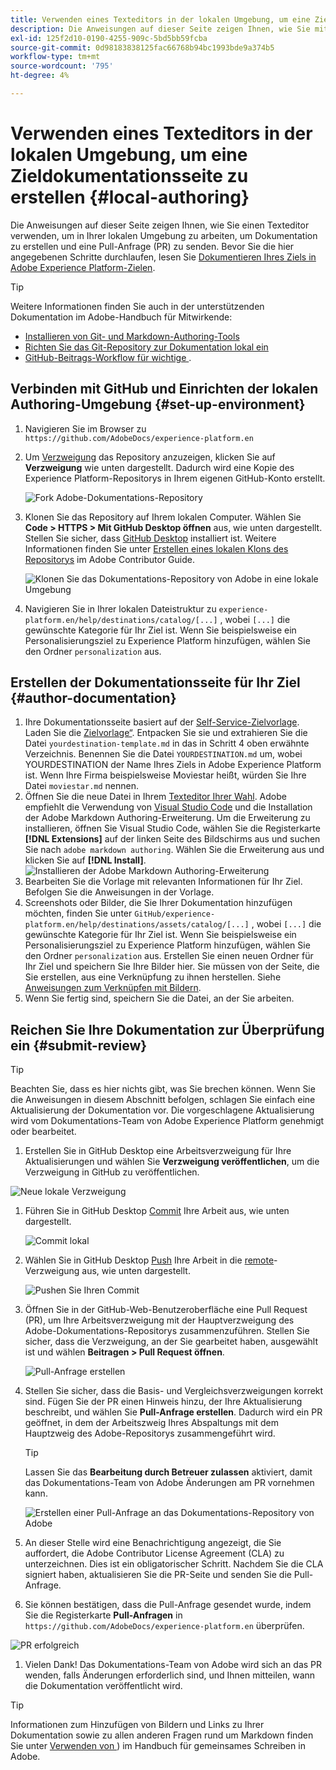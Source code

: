 ```yaml
---
title: Verwenden eines Texteditors in der lokalen Umgebung, um eine Zieldokumentationsseite zu erstellen
description: Die Anweisungen auf dieser Seite zeigen Ihnen, wie Sie mit einem Texteditor in Ihrer lokalen Umgebung eine Dokumentationsseite für Ihr Experience Platform-Ziel erstellen und zur Überprüfung senden können.
exl-id: 125f2d10-0190-4255-909c-5bd5bb59fcba
source-git-commit: 0d98183838125fac66768b94bc1993bde9a374b5
workflow-type: tm+mt
source-wordcount: '795'
ht-degree: 4%

---
```


# Verwenden eines Texteditors in der lokalen Umgebung, um eine Zieldokumentationsseite zu erstellen {#local-authoring}

Die Anweisungen auf dieser Seite zeigen Ihnen, wie Sie einen Texteditor verwenden, um in Ihrer lokalen Umgebung zu arbeiten, um Dokumentation zu erstellen und eine Pull-Anfrage (PR) zu senden. Bevor Sie die hier angegebenen Schritte durchlaufen, lesen Sie [Dokumentieren Ihres Ziels in Adobe Experience Platform-Zielen](./documentation-instructions.md).

>[!TIP]
>
>Weitere Informationen finden Sie auch in der unterstützenden Dokumentation im Adobe-Handbuch für Mitwirkende:
>* [Installieren von Git- und Markdown-Authoring-Tools](https://experienceleague.adobe.com/docs/contributor/contributor-guide/setup/install-tools.html?lang=de)
>* [Richten Sie das Git-Repository zur Dokumentation lokal ein](https://experienceleague.adobe.com/docs/contributor/contributor-guide/setup/local-repo.html?lang=de)
>* [GitHub-Beitrags-Workflow für wichtige &#x200B;](https://experienceleague.adobe.com/docs/contributor/contributor-guide/setup/full-workflow.html?lang=de).

## Verbinden mit GitHub und Einrichten der lokalen Authoring-Umgebung {#set-up-environment}

1. Navigieren Sie im Browser zu `https://github.com/AdobeDocs/experience-platform.en`
2. Um [Verzweigung](https://experienceleague.adobe.com/docs/contributor/contributor-guide/setup/local-repo.html?lang=de#fork-the-repository) das Repository anzuzeigen, klicken Sie auf **Verzweigung** wie unten dargestellt. Dadurch wird eine Kopie des Experience Platform-Repositorys in Ihrem eigenen GitHub-Konto erstellt.

   ![Fork Adobe-Dokumentations-Repository](../assets/docs-framework/ssd-fork-repository.gif)

3. Klonen Sie das Repository auf Ihrem lokalen Computer. Wählen Sie **Code > HTTPS > Mit GitHub Desktop öffnen** aus, wie unten dargestellt. Stellen Sie sicher, dass [GitHub Desktop](https://desktop.github.com/) installiert ist. Weitere Informationen finden Sie unter [Erstellen eines lokalen Klons des Repositorys](https://experienceleague.adobe.com/docs/contributor/contributor-guide/setup/local-repo.html?lang=de#create-a-local-clone-of-the-repository) im Adobe Contributor Guide.

   ![Klonen Sie das Dokumentations-Repository von Adobe in eine lokale Umgebung](../assets/docs-framework/clone-local.png)

4. Navigieren Sie in Ihrer lokalen Dateistruktur zu `experience-platform.en/help/destinations/catalog/[...]` , wobei `[...]` die gewünschte Kategorie für Ihr Ziel ist. Wenn Sie beispielsweise ein Personalisierungsziel zu Experience Platform hinzufügen, wählen Sie den Ordner `personalization` aus.

## Erstellen der Dokumentationsseite für Ihr Ziel {#author-documentation}

1. Ihre Dokumentationsseite basiert auf der [Self-Service-Zielvorlage](../docs-framework/self-service-template.md). Laden Sie die [Zielvorlage“ &#x200B;](../assets/docs-framework/yourdestination-template.zip). Entpacken Sie sie und extrahieren Sie die Datei `yourdestination-template.md` in das in Schritt 4 oben erwähnte Verzeichnis.  Benennen Sie die Datei `YOURDESTINATION.md` um, wobei YOURDESTINATION der Name Ihres Ziels in Adobe Experience Platform ist. Wenn Ihre Firma beispielsweise Moviestar heißt, würden Sie Ihre Datei `moviestar.md` nennen.
2. Öffnen Sie die neue Datei in Ihrem [Texteditor Ihrer Wahl](https://experienceleague.adobe.com/docs/contributor/contributor-guide/setup/install-tools.html?lang=de#understand-markdown-editors). Adobe empfiehlt die Verwendung von [Visual Studio Code](https://code.visualstudio.com/) und die Installation der Adobe Markdown Authoring-Erweiterung. Um die Erweiterung zu installieren, öffnen Sie Visual Studio Code, wählen Sie die Registerkarte **[!DNL Extensions]** auf der linken Seite des Bildschirms aus und suchen Sie nach `adobe markdown authoring`. Wählen Sie die Erweiterung aus und klicken Sie auf **[!DNL Install]**.
   ![Installieren der Adobe Markdown Authoring-Erweiterung](../assets/docs-framework/install-adobe-markdown-extension.gif)
3. Bearbeiten Sie die Vorlage mit relevanten Informationen für Ihr Ziel. Befolgen Sie die Anweisungen in der Vorlage.
4. Screenshots oder Bilder, die Sie Ihrer Dokumentation hinzufügen möchten, finden Sie unter `GitHub/experience-platform.en/help/destinations/assets/catalog/[...]` , wobei `[...]` die gewünschte Kategorie für Ihr Ziel ist. Wenn Sie beispielsweise ein Personalisierungsziel zu Experience Platform hinzufügen, wählen Sie den Ordner `personalization` aus. Erstellen Sie einen neuen Ordner für Ihr Ziel und speichern Sie Ihre Bilder hier. Sie müssen von der Seite, die Sie erstellen, aus eine Verknüpfung zu ihnen herstellen. Siehe [Anweisungen zum Verknüpfen mit Bildern](https://experienceleague.adobe.com/docs/contributor/contributor-guide/writing-essentials/linking.html?lang=de#link-to-images).
5. Wenn Sie fertig sind, speichern Sie die Datei, an der Sie arbeiten.

## Reichen Sie Ihre Dokumentation zur Überprüfung ein {#submit-review}

>[!TIP]
>
>Beachten Sie, dass es hier nichts gibt, was Sie brechen können. Wenn Sie die Anweisungen in diesem Abschnitt befolgen, schlagen Sie einfach eine Aktualisierung der Dokumentation vor. Die vorgeschlagene Aktualisierung wird vom Dokumentations-Team von Adobe Experience Platform genehmigt oder bearbeitet.

1. Erstellen Sie in GitHub Desktop eine Arbeitsverzweigung für Ihre Aktualisierungen und wählen Sie **Verzweigung veröffentlichen**, um die Verzweigung in GitHub zu veröffentlichen.

![Neue lokale Verzweigung](../assets/docs-framework/new-branch-local.gif)

1. Führen Sie in GitHub Desktop [Commit](https://docs.github.com/en/free-pro-team@latest/github/getting-started-with-github/github-glossary#commit) Ihre Arbeit aus, wie unten dargestellt.

   ![Commit lokal](../assets/docs-framework/commit-local.png)

1. Wählen Sie in GitHub Desktop [Push](https://docs.github.com/en/free-pro-team@latest/github/getting-started-with-github/github-glossary#push) Ihre Arbeit in die [remote](https://docs.github.com/en/free-pro-team@latest/github/getting-started-with-github/github-glossary#remote)-Verzweigung aus, wie unten dargestellt.

   ![Pushen Sie Ihren Commit](../assets/docs-framework/push-local-to-remote.png)

1. Öffnen Sie in der GitHub-Web-Benutzeroberfläche eine Pull Request (PR), um Ihre Arbeitsverzweigung mit der Hauptverzweigung des Adobe-Dokumentations-Repositorys zusammenzuführen. Stellen Sie sicher, dass die Verzweigung, an der Sie gearbeitet haben, ausgewählt ist und wählen **Beitragen > Pull Request öffnen**.

   ![Pull-Anfrage erstellen](../assets/docs-framework/ssd-create-pull-request-1.gif)

1. Stellen Sie sicher, dass die Basis- und Vergleichsverzweigungen korrekt sind. Fügen Sie der PR einen Hinweis hinzu, der Ihre Aktualisierung beschreibt, und wählen Sie **Pull-Anfrage erstellen**. Dadurch wird ein PR geöffnet, in dem der Arbeitszweig Ihres Abspaltungs mit dem Hauptzweig des Adobe-Repositorys zusammengeführt wird.

   >[!TIP]
   >
   >Lassen Sie das **Bearbeitung durch Betreuer zulassen** aktiviert, damit das Dokumentations-Team von Adobe Änderungen am PR vornehmen kann.

   ![Erstellen einer Pull-Anfrage an das Dokumentations-Repository von Adobe](../assets/docs-framework/ssd-create-pull-request-2.png)

1. An dieser Stelle wird eine Benachrichtigung angezeigt, die Sie auffordert, die Adobe Contributor License Agreement (CLA) zu unterzeichnen. Dies ist ein obligatorischer Schritt. Nachdem Sie die CLA signiert haben, aktualisieren Sie die PR-Seite und senden Sie die Pull-Anfrage.

1. Sie können bestätigen, dass die Pull-Anfrage gesendet wurde, indem Sie die Registerkarte **Pull-Anfragen** in `https://github.com/AdobeDocs/experience-platform.en` überprüfen.

![PR erfolgreich](../assets/docs-framework/ssd-pr-successful.png)

1. Vielen Dank! Das Dokumentations-Team von Adobe wird sich an das PR wenden, falls Änderungen erforderlich sind, und Ihnen mitteilen, wann die Dokumentation veröffentlicht wird.

>[!TIP]
>
>Informationen zum Hinzufügen von Bildern und Links zu Ihrer Dokumentation sowie zu allen anderen Fragen rund um Markdown finden Sie unter [Verwenden von &#x200B;](https://experienceleague.adobe.com/docs/contributor/contributor-guide/writing-essentials/markdown.html?lang=de)) im Handbuch für gemeinsames Schreiben in Adobe.

